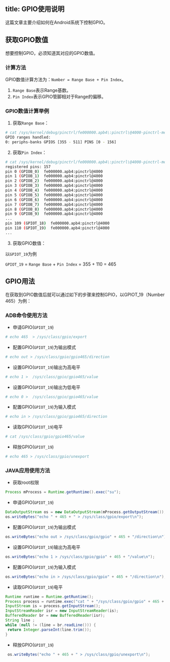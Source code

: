 title: GPIO使用说明
---

这篇文章主要介绍如何在Android系统下控制GPIO。

## 获取GPIO数值

想要控制GPIO，必须知道其对应的GPIO数值。

### 计算方法

GPIO数值计算方法为：`Number = Range Base + Pin Index`。

1. `Range Base`表示Range基数。
2. `Pin Index`表示GPIO管脚相对于Range的偏移。

### GPIO数值计算举例

1. 获取`Range Base`：

```sh
# cat /sys/kernel/debug/pinctrl/fe000000.apb4\:pinctrl\@4000-pinctrl-meson/gpio-ranges
GPIO ranges handled:
0: periphs-banks GPIOS [355 - 511] PINS [0 - 156]
```

2. 获取`Pin Index`：

```sh
# cat /sys/kernel/debug/pinctrl/fe000000.apb4\:pinctrl\@4000-pinctrl-meson/pins
registered pins: 157
pin 0 (GPIOB_0)  fe000000.apb4:pinctrl@4000
pin 1 (GPIOB_1)  fe000000.apb4:pinctrl@4000
pin 2 (GPIOB_2)  fe000000.apb4:pinctrl@4000
pin 3 (GPIOB_3)  fe000000.apb4:pinctrl@4000
pin 4 (GPIOB_4)  fe000000.apb4:pinctrl@4000
pin 5 (GPIOB_5)  fe000000.apb4:pinctrl@4000
pin 6 (GPIOB_6)  fe000000.apb4:pinctrl@4000
pin 7 (GPIOB_7)  fe000000.apb4:pinctrl@4000
pin 8 (GPIOB_8)  fe000000.apb4:pinctrl@4000
pin 9 (GPIOB_9)  fe000000.apb4:pinctrl@4000
...
pin 109 (GPIOT_18)  fe000000.apb4:pinctrl@4000
pin 110 (GPIOT_19)  fe000000.apb4:pinctrl@4000
...
```

3. 获取GPIO数值：

以`GPIOT_19`为例

`GPIOT_19` = `Range Base` + `Pin Index` = 355 + 110 = 465


## GPIO用法

在获取到GPIO数值后就可以通过如下的步骤来控制GPIO，以GPIOT_19（Number 465）为例：

### ADB命令使用方法

* 申请GPIO(`GPIOT_19`)
```bash
# echo 465  > /sys/class/gpio/export
```

* 配置GPIO(`GPIOT_19`)为输出模式
```bash
# echo out > /sys/class/gpio/gpio465/direction
```

* 设置GPIO(`GPIOT_19`)输出为高电平
```bash
# echo 1 >  /sys/class/gpio/gpio465/value
```

* 设置GPIO(`GPIOT_19`)输出为低电平
```bash
# echo 0 >  /sys/class/gpio/gpio465/value
```

* 配置GPIO(`GPIOT_19`)为输入模式
```bash
# echo in > /sys/class/gpio/gpio465/direction
```

* 读取GPIO(`GPIOT_19`)电平
```bash
# cat /sys/class/gpio/gpio465/value
```

* 释放GPIO(`GPIOT_19`)
```bash
# echo 465 > /sys/class/gpio/unexport
```


### JAVA应用使用方法

* 获取root权限
```java
Process mProcess = Runtime.getRuntime().exec("su");
```

* 申请GPIO(`GPIOT_19`)
```java
DataOutputStream os = new DataOutputStream(mProcess.getOutputStream());
os.writeBytes("echo " + 465 + " > /sys/class/gpio/export\n");
```

* 配置GPIO(`GPIOT_19`)为输出模式
```java
os.writeBytes("echo out > /sys/class/gpio/gpio" + 465 + "/direction\n");
```

* 设置GPIO(`GPIOT_19`)输出为高电平
```java
os.writeBytes("echo 1 > /sys/class/gpio/gpio" + 465 + "/value\n");
```

* 配置GPIO(`GPIOT_19`)为输入模式
```java
os.writeBytes("echo in > /sys/class/gpio/gpio" + 465 + "/direction\n");
```

* 读取GPIO(`GPIOT_19`)电平
```java
Runtime runtime = Runtime.getRuntime(); 
Process process = runtime.exec("cat " + "/sys/class/gpio/gpio" + 465 + "/value");  
InputStream is = process.getInputStream(); 
InputStreamReader isr = new InputStreamReader(is); 
BufferedReader br = new BufferedReader(isr); 
String line ; 
while (null != (line = br.readLine())) { 
 return Integer.parseInt(line.trim()); 
} 
```

* 释放GPIO(`GPIOT_19`)
```java
 os.writeBytes("echo " + 465 + " > /sys/class/gpio/unexport\n");
```

